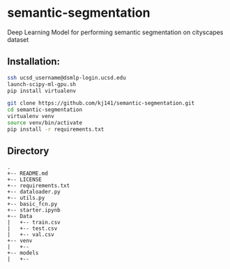 # semantic-segmentation
Deep Learning Model for performing semantic segmentation on cityscapes dataset

## Installation:
```bash
ssh ucsd_username@dsmlp-login.ucsd.edu
launch-scipy-ml-gpu.sh
pip install virtualenv

git clone https://github.com/kj141/semantic-segmentation.git
cd semantic-segmentation
virtualenv venv
source venv/bin/activate
pip install -r requirements.txt
```

## Directory
```
.
+-- README.md
+-- LICENSE
+-- requirements.txt
+-- dataloader.py
+-- utils.py
+-- basic_fcn.py
+-- starter.ipynb
+-- Data
|   +-- train.csv
|   +-- test.csv
|   +-- val.csv
+-- venv
|   +--
+-- models
|   +--
```
